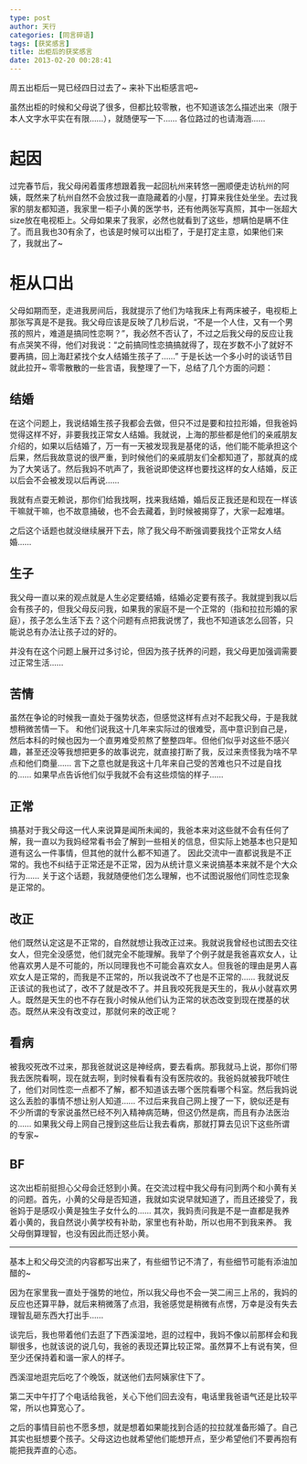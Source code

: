 ```yaml
---
type: post
author: 天行
categories: [同言碎语]
tags: [获奖感言]
title: 出柜后的获奖感言
date: 2013-02-20 00:28:41
---
```


周五出柜后一晃已经四日过去了~ 来补下出柜感言吧~ 

虽然出柜的时候和父母说了很多，但都比较零散，也不知道该怎么描述出来（限于本人文字水平实在有限……），就随便写一下…… 各位路过的也请海涵……

<!--more-->

# 起因

过完春节后，我父母闲着蛋疼想跟着我一起回杭州来转悠一圈顺便走访杭州的阿姨，既然来了杭州自然不会放过我一直隐藏着的小屋，打算来我住处坐坐。去过我家的朋友都知道，我家里一柜子小黄的医学书，还有他两张写真照，其中一张超大size放在电视柜上。父母如果来了我家，必然也就看到了这些，想瞒怕是瞒不住了。而且我也30有余了，也该是时候可以出柜了，于是打定主意，如果他们来了，我就出了~

# 柜从口出

父母如期而至，走进我房间后，我就提示了他们为啥我床上有两床被子，电视柜上那张写真是不是我。我父母应该是反映了几秒后说，“不是一个人住，又有一个男孩的照片，难道是搞同性恋啊？”，我必然不否认了，不过之后我父母的反应让我有点哭笑不得，他们对我说：“之前搞同性恋搞搞就得了，现在岁数不小了就好不要再搞，回上海赶紧找个女人结婚生孩子了……”
于是长达一个多小时的谈话节目就此拉开~ 零零散散的一些言语，我整理了一下，总结了几个方面的问题：

## 结婚

在这个问题上，我说结婚生孩子我都会去做，但只不过是要和拉拉形婚，但我爸妈觉得这样不好，非要我找正常女人结婚。我就说，上海的那些都是他们的亲戚朋友介绍的，如果以后结婚了，万一有一天被发现我是基佬的话，他们能不能承担这个后果，然后我故意说的很严重，到时候他们的亲戚朋友们全都知道了，那就真的成为了大笑话了。然后我妈不吭声了，我爸说即使这样也要找这样的女人结婚，反正以后会不会被发现以后再说……

我就有点耍无赖说，那你们给我找啊，找来我结婚，婚后反正我还是和现在一样该干嘛就干嘛，也不故意捅破，也不会去藏着，到时候被揭穿了，大家一起难堪。

之后这个话题也就没继续展开下去，除了我父母不断强调要我找个正常女人结婚……

## 生子

我父母一直以来的观点就是人生必定要结婚，结婚必定要有孩子。我就提到我以后会有孩子的，但我父母反问我，如果我的家庭不是一个正常的（指和拉拉形婚的家庭），孩子怎么生活下去？这个问题有点把我说愣了，我也不知道该怎么回答，只能说总有办法让孩子过的好的。

并没有在这个问题上展开过多讨论，但因为孩子抚养的问题，我父母更加强调需要过正常生活……

## 苦情

虽然在争论的时候我一直处于强势状态，但感觉这样有点对不起我父母，于是我就想稍微苦情一下。
和他们说我这十几年来实际过的很难受，高中意识到自己是，然后本科的时候也因为一个直男难受煎熬了整整四年。但他们似乎对这些不感兴趣，甚至还没等我想把更多的故事说完，就直接打断了我，反过来责怪我为啥不早点和他们商量…… 言下之意也就是我这十几年来自己受的苦难也只不过是自找的…… 如果早点告诉他们似乎我就不会有这些烦恼的样子……

## 正常

搞基对于我父母这一代人来说算是闻所未闻的，我爸本来对这些就不会有任何了解，我一直以为我妈经常看书会了解到一些相关的信息，但实际上她基本也只是知道有这么一件事情，但其他的就什么都不知道了。
因此交流中一直都说我是不正常的。我也不纠结于正常还是不正常，因为从统计意义来说搞基本来就不是个大众行为…… 关于这个话题，我就随便他们怎么理解，也不试图说服他们同性恋现象是正常的。

## 改正

他们既然认定这是不正常的，自然就想让我改正过来。我就说我曾经也试图去交往女人，但完全没感觉，他们就完全不能理解。我举了个例子就是我爸喜欢女人，让他喜欢男人是不可能的，所以同理我也不可能会喜欢女人。但我爸的理由是男人喜欢女人是正常的，而我是不正常的，所以我说改不了也是不正常的…… 
我就说反正该试的我也试了，改不了就是改不了。并且我咬死我是天生的，我从小就喜欢男人。既然是天生的也不存在我小时候从他们认为正常的状态改变到现在搅基的状态。既然从来没有改变过，那就何来的改正呢？

## 看病

被我咬死改不过来，那我爸就说这是神经病，要去看病。那我就马上说，那你们带我去医院看啊，现在就去啊，到时候看看有没有医院收的。我爸妈就被我吓唬住了，他们对同性恋一点都不了解，都不知道该去哪个医院看哪个科室。然后我妈说这么丢脸的事情不想让别人知道……
不过后来我自己网上搜了一下，貌似还是有不少所谓的专家说虽然已经不列入精神病范畴，但这仍然是病，而且有办法医治的…… 如果我父母上网自己搜到这些后让我去看病，那就打算去见识下这些所谓的专家~

## BF

这次出柜前挺担心父母会迁怒到小黄。在交流过程中我父母有问到两个和小黄有关的问题。首先，小黄的父母是否知道，我就如实说早就知道了，而且还接受了，我爸妈于是感叹小黄是独生子女什么的…… 其次，我妈责问我是不是一直都是我养着小黄的，我自然说小黄学校有补助，家里也有补助，所以也用不到我来养。
我父母倒算理智，也没有因此而迁怒小黄。

---

基本上和父母交流的内容都写出来了，有些细节记不清了，有些细节可能有添油加醋的~

因为在家里我一直处于强势的地位，所以我父母也不会一哭二闹三上吊的，我妈的反应也还算平静，就后来稍微落了点泪，我爸感觉是稍微有点愣，万幸是没有失去理智乱砸东西大打出手……

谈完后，我也带着他们去逛了下西溪湿地，逛的过程中，我妈不像以前那样会和我聊很多，也就该说的说几句，我爸的表现还算比较正常。虽然算不上有说有笑，但至少还保持着和谐一家人的样子。

西溪湿地逛完后吃了个晚饭，就送他们去阿姨家住下了。

第二天中午打了个电话给我爸，关心下他们回去没有，电话里我爸语气还是比较平常，所以也算宽心了。

之后的事情目前也不愿多想，就是想着如果能找到合适的拉拉就准备形婚了。自己其实也挺想要个孩子。父母这边也就希望他们能想开点，至少希望他们不要再抱有能把我弄直的心态。